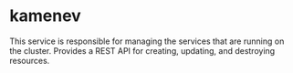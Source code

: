 # kamenev

This service is responsible for managing the services that are running on the cluster. Provides a REST API for creating, updating, and destroying resources.